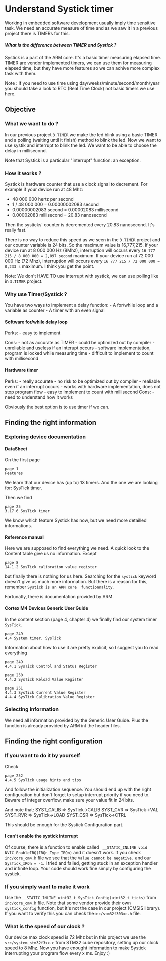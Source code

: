 # Understand Systick timer
Working in embedded software development usually imply time sensitive task.
We need an accurate measure of time and as we saw it in a previous project
there is TIMERs for this.

##### What is the difference between TIMER and Systick ?
Systick is a part of the ARM core. It's a basic timer measuring elapsed time.
TIMER are vendor implemented timers, we can use them for measuring elapsed 
time, but they have more features so we can achive more complex task with them.

Note :
If you need to use time using day/weeks/minute/second/month/year 
you should take a look to RTC (Real Time Clock) not basic timers we use here.

## Objective
###	What we want to do ?
In our previous project `3.TIMER` we make the led blink using a basic TIMER
and a polling (waiting until it finish) method to blink the led.
Now we want to use systik and interrupt to blink the led.
We want to be able to choose the delay in millisecond.

Note that Systick is a particular "interrupt" function: an exception.

### How it works ?
Systick is hardware counter that use a clock signal to decrement.
For example if your device run at 48 Mhz:
- 48 000 000 hertz per second
- 1 / 48 000 000 = 0.00000002083 second
- 0.00000002083 second = 0.00002083 millisecond
- 0.00002083 millisecond = 20.83 nanosecond

Then the systicks' counter is decremented every 20.83 nanosecond.
It's really fast.

There is no way to reduce this speed  as we seen in the `3.TIMER` project 
and our counter variable is 24 bits.
So the maximum value is 16,777,215.
If your device run at 8 000 000 Hz (8Mhz), interruption will occurs
every `16 777 215 / 8 000 000 = 2,097 second` maximum.
If your device run at 72 000 000 Hz (72 Mhz), interruption will occurs
every `16 777 215 / 72 000 000 = 0,233 s` maximum.
I think you get the point.

Note:
We don't HAVE TO use interrupt with systick, we can use polling like in 
`3.TIMER` project.


### Why use Timer/Systick ?
You have two ways to implement a delay function:
	- A for/while loop and a variable as counter
	- A timer with an even signal

#### Software for/while delay loop
Perks:
	- easy to implement

Cons:
	- not as accurate as TIMER
	- could be optimized out by compiler
	- unreliable and useless if an interupt occurs
	- software implementation, program is locked while measuring time
	- difficult to implement to count with millisecond

#### Hardware timer
Perks:
	- really accurate
	- no risk to be optimized out by compiler
	- realiable even if an interrupt occurs
	- works with hardware implementation, does not stop program flow
	- easy to implement to count with millisecond
Cons:
	- need to understand how it works

Obviously the best option is to use timer if we can.

## Finding the right information
### Exploring device documentation
#### DataSheet
On the first page

	page 1
	Features

We learn that our device has (up to) 13 timers. 
And the one we are looking for: SysTick timer.

Then we find

	page 25
	3.17.6 SysTick timer

We know which feature Systick has now, but we need more detailled informations.

#### Reference manual
Here we are supposed to find everything we need.
A quick look to the Content table give us no information.
Except

	page 8
	14.1.2 SysTick calibration value register

but finally there is nothing for us here.
Searching for the `systick` keyword doesn't give us much more information.
But there is a reason for this, remember `Systick is an ARM core 
functionnality`.

Fortunatly, there is documentation provided by ARM.

#### Cortex M4 Devices Generic User Guide
In the content section (page 4, chapter 4) we finally find our system
 timer `SysTick`.

	page 249
	4.4 System timer, SysTick

Information about how to use it are pretty explicit, so I suggest you to read
 everything

	page 249
	4.4.1 SysTick Control and Status Register

	page 250
	4.4.2 SysTick Reload Value Register

	page 251
	4.4.3 SysTick Current Value Register
	4.4.4 SysTick Calibration Value Register

### Selecting information
We need all information provided by the Generic User Guide.
Plus the function is already provided by ARM int the header files.


## Finding the right configuration
### If you want to do it by yourself
Check

	page 252
	4.4.5 SysTick usage hints and tips

And follow the initialization sequence.
You should end up with the right configuration but don't forget to setup 
interrupt priority if you need to.
Beware of integer overflow, make sure your value fit in 24 bits.

And note that:
SYST_CALIB 	=> SysTick->CALIB
SYST_CVR	=> SysTick->VAL
SYST_RVR	=> SysTick->LOAD
SYST_CSR	=> SysTick->CTRL

This should be enough for the Systick Configuration part.

#### I can't enable the systick interrupt
Of course, there is a function to enable called 
` __STATIC_INLINE void NVIC_EnableIRQ(IRQn_Type IRQn)` and it doesn't work.
If you check `inc/core_cm4.h` file we see that the `Value cannot be negative.`
and our `SysTick_IRQn = -1`.
I tried and failed, getting stuck in an exception handler and infinite loop.
Your code should work fine simply by configuring the systick.

### If you simply want to make it work
Use the `__STATIC_INLINE uint32_t SysTick_Config(uint32_t ticks)` from 
`inc/core_cm4.h` file.
Note that some vendor provide their own `systick_config` function, but it's 
not the case in our project (CMSIS library). If you want to verify this you 
can check the`inc/stm32f303xc.h` file.

### What is the speed of our clock ?
Our device max clock speed is 72 Mhz but in this project we use 
the `src/system_stm32f3xx.c` from STM32 cube repository, setting up 
our clock speed to 8 Mhz.
Now you have enought information to make Systick interrupting your program
flow every x ms.
Enjoy :)


